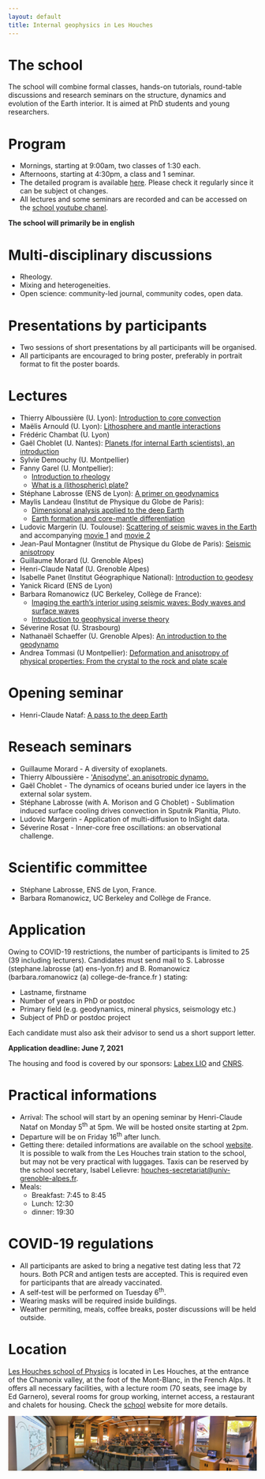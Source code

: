 ```yaml
---
layout: default
title: Internal geophysics in Les Houches
---
```

# The school

The school will combine formal classes, hands-on tutorials,
round-table discussions and research seminars on the structure,
dynamics and evolution of the Earth interior. It is aimed at PhD
students and young researchers.

# Program

* Mornings, starting at 9:00am, two classes of 1:30 each.
* Afternoons, starting at 4:30pm, a class and 1 seminar.
* The detailed program is available
  [here](https://docs.google.com/spreadsheets/d/1BaI8csGiw7poJCB-BrfQDLwmQWXTqBxK_703ya9l8CY/edit?usp=sharing). Please
  check it regularly since it can be subject ot changes.
* All lectures and some seminars are recorded and can be accessed on
  the [school youtube chanel](https://www.youtube.com/c/EcoledePhysiquedesHouches/videos).

**The school will primarily be in english**

# Multi-disciplinary discussions
* Rheology.
* Mixing and heterogeneities.
* Open science: community-led journal, community codes, open data.

# Presentations by participants
* Two sessions of short presentations by all participants will be
organised.
* All participants are encouraged to bring poster, preferably in
  portrait format to fit the poster boards.

# Lectures
* Thierry Alboussière (U. Lyon): [Introduction to core convection](http://perso.ens-lyon.fr/stephane.labrosse/Lectures/TA_core_convection_prepress.pdf)
* Maëlis Arnould (U. Lyon): [Lithosphere and mantle interactions](http://perso.ens-lyon.fr/stephane.labrosse/Lectures/cours_lithosphere_mantle_interactions.pdf)
* Frédéric Chambat (U. Lyon)
* Gaël Choblet (U. Nantes):
  [Planets (for internal Earth scientists), an introduction](http://perso.ens-lyon.fr/stephane.labrosse/Lectures/planets.pdf)
* Sylvie Demouchy (U. Montpellier)
* Fanny Garel (U. Montpellier):
  * [Introduction to rheology](http://perso.ens-lyon.fr/stephane.labrosse/Lectures/F_Garel_intro_rheology_LesHouches2021.pdf)
  * [What is a (lithospheric) plate?](http://perso.ens-lyon.fr/stephane.labrosse/Lectures/F_Garel_what_is_a_plate_LesHouches2021.pdf)
* Stéphane Labrosse (ENS de Lyon): [A primer on geodynamics](http://perso.ens-lyon.fr/stephane.labrosse/Lectures/Houches_geodynamics_2021.pdf)
* Maylis Landeau (Institut de Physique du Globe de Paris):
  * [Dimensional analysis applied to the deep Earth](http://perso.ens-lyon.fr/stephane.labrosse/Lectures/Landeau_DimensionalAnalysis.pdf)
  * [Earth formation and core-mantle differentiation](http://perso.ens-lyon.fr/stephane.labrosse/Lectures/Landeau_EarthFormationDifferentiation.pdf)
* Ludovic Margerin (U. Toulouse):
  [Scattering of seismic waves in the Earth](http://perso.ens-lyon.fr/stephane.labrosse/Lectures/Margerin_LesHouchesLM2021.pdf)
  and accompanying [movie 1](http://perso.ens-lyon.fr/stephane.labrosse/Lectures/Margerin_volcano_Ksc.mp4) and [movie 2](http://perso.ens-lyon.fr/stephane.labrosse/Lectures/Margerin_volcano_Ktt.mp4)
* Jean-Paul Montagner (Institut de Physique du Globe de Paris):
  [Seismic anisotropy](http://perso.ens-lyon.fr/stephane.labrosse/Lectures/210709Houches-Montagner.pdf)
* Guillaume Morard (U. Grenoble Alpes)
* Henri-Claude Nataf (U. Grenoble Alpes)
* Isabelle Panet (Institut Géographique National): [Introduction to geodesy](http://perso.ens-lyon.fr/stephane.labrosse/Lectures/Cours_Intro_Geodesie.pdf)
* Yanick Ricard (ENS de Lyon)
* Barbara Romanowicz (UC Berkeley, Collège de France):
  * [Imaging the earth’s interior using seismic waves: Body waves and surface waves](http://perso.ens-lyon.fr/stephane.labrosse/Lectures/romanowicz-sismo1.pdf)
  * [Introduction to geophysical inverse theory](http://perso.ens-lyon.fr/stephane.labrosse/Lectures/romanowicz-inverse-final.pdf)
* Séverine Rosat (U. Strasbourg)
* Nathanaël Schaeffer (U. Grenoble Alpes): [An introduction to the geodynamo](http://perso.ens-lyon.fr/stephane.labrosse/Lectures/geodynamo_houches2021.pdf)
* Andrea Tommasi (U Montpellier): [Deformation and anisotropy of physical properties:
From the crystal to the rock and plate scale](http://perso.ens-lyon.fr/stephane.labrosse/Lectures/2021-Tommasi-Deformation&Anisotropy.pdf)

# Opening seminar
* Henri-Claude Nataf: [A pass to the deep Earth](http://perso.ens-lyon.fr/stephane.labrosse/Lectures/Pass_to_the_Deep_Earth_Nataf_210705_dark.pdf)

# Reseach seminars

* Guillaume Morard - A diversity of exoplanets.
* Thierry Alboussière - ['Anisodyne', an anisotropic dynamo.](http://perso.ens-lyon.fr/stephane.labrosse/Lectures/Anisodyne.pdf)
* Gaël Choblet - The dynamics of oceans buried under ice layers in the
external solar system.
* Stéphane Labrosse (with A. Morison and G Choblet) - Sublimation induced surface cooling drives convection in Sputnik Planitia, Pluto.
* Ludovic Margerin - Application of multi-diffusion to InSight data.
* Séverine Rosat - Inner-core free oscillations: an observational challenge.

# Scientific committee

* Stéphane Labrosse, ENS de Lyon, France.
* Barbara Romanowicz, UC Berkeley and Collège de France.

# Application

Owing to COVID-19 restrictions, the number of participants is limited
to 25 (39 including lecturers). Candidates must send mail to
S. Labrosse (stephane.labrosse (at) ens-lyon.fr) and B. Romanowicz
(barbara.romanowicz (a) college-de-france.fr ) stating:
* Lastname, firstname
* Number of years in PhD or postdoc
* Primary field (e.g. geodynamics, mineral physics, seismology etc.)
* Subject of PhD or postdoc project

Each candidate must also ask their advisor to send us a short support
letter. 

**Application deadline: June 7, 2021**

The housing and food is covered by our sponsors: [Labex LIO](https://lio.universite-lyon.fr/) and [CNRS](http://www.cnrs.fr/en).

# Practical informations
* Arrival: The school will start by an opening seminar by Henri-Claude Nataf on
Monday 5<sup>th</sup> at 5pm. We will be hosted onsite starting at 2pm.
* Departure will be on Friday 16<sup>th</sup> after lunch.
* Getting there: detailed informations are available on the school
  [website](https://www.houches-school-physics.com/practical-information/access/). It
  is possible to walk from the Les Houches train station to the
  school, but may not be very practical with luggages. Taxis can be
  reserved by the school secretary, Isabel Lelievre:
  <houches-secretariat@univ-grenoble-alpes.fr>.
* Meals:
  * Breakfast: 7:45 to 8:45
  * Lunch: 12:30
  * dinner: 19:30
  

# COVID-19 regulations
* All participants are asked to bring a negative test dating less that
  72 hours. Both PCR and antigen tests are accepted. This is required
  even for participants that are already vaccinated.
* A self-test will be performed on Tuesday 6<sup>th</sup>.
* Wearing masks will be required inside buildings.
* Weather permiting, meals, coffee breaks, poster discussions will be
  held outside. 

# Location

[Les Houches school of Physics](https://www.houches-school-physics.com/)
is located in Les Houches, at the entrance of the Chamonix valley, at
the foot of the Mont-Blanc, in the French Alps. It offers all
necessary facilities, with a lecture room (70 seats, see image by Ed Garnero), several rooms
for group working, internet access, a restaurant and chalets for
housing. Check the [school](https://www.houches-school-physics.com/practical-information/facilities/) website for more details.

![LectureRoom](./assets/images/LectureRoom.jpg)
